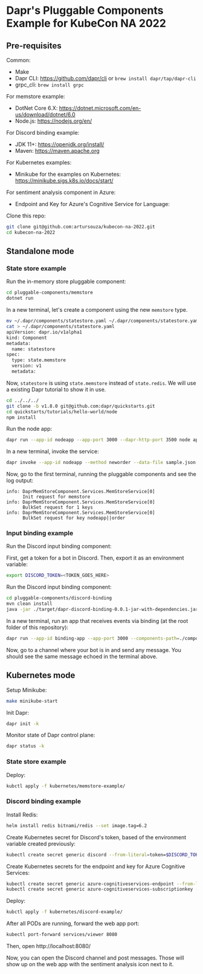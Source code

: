 # Dapr's Pluggable Components Example for KubeCon NA 2022

## Pre-requisites

Common:
* Make
* Dapr CLI: https://github.com/dapr/cli or `brew install dapr/tap/dapr-cli`
* grpc_cli: `brew install grpc`

For memstore example:
* DotNet Core 6.X: https://dotnet.microsoft.com/en-us/download/dotnet/6.0
* Node.js: https://nodejs.org/en/

For Discord binding example:
* JDK 11+: https://openjdk.org/install/
* Maven: https://maven.apache.org

For Kubernetes examples:
* Minikube for the examples on Kubernetes: https://minikube.sigs.k8s.io/docs/start/

For sentiment analysis component in Azure:
* Endpoint and Key for Azure's Cognitive Service for Language: 

Clone this repo:
```sh
git clone git@github.com:artursouza/kubecon-na-2022.git
cd kubecon-na-2022
```

## Standalone mode

### State store example

Run the in-memory store pluggable component:

```sh
cd pluggable-components/memstore
dotnet run
```

In a new terminal, let's create a component using the new `memstore` type.
```bash
mv ~/.dapr/components/statestore.yaml ~/.dapr/components/statestore.yam_
cat > ~/.dapr/components/statestore.yaml
apiVersion: dapr.io/v1alpha1
kind: Component
metadata:
  name: statestore
spec:
  type: state.memstore
  version: v1
  metadata:
```

Now, `statestore` is using `state.memstore` instead of `state.redis`. We will use a existing Dapr tutorial to show it in use.

```sh
cd ../../../
git clone -b v1.8.0 git@github.com:dapr/quickstarts.git
cd quickstarts/tutorials/hello-world/node
npm install
```

Run the node app:
```sh
dapr run --app-id nodeapp --app-port 3000 --dapr-http-port 3500 node app.js
```

In a new terminal, invoke the service:
```sh
dapr invoke --app-id nodeapp --method neworder --data-file sample.json
```

Now, go to the first terminal, running the pluggable components and see the log output:
```log
info: DaprMemStoreComponent.Services.MemStoreService[0]
      Init request for memstore
info: DaprMemStoreComponent.Services.MemStoreService[0]
      BulkSet request for 1 keys
info: DaprMemStoreComponent.Services.MemStoreService[0]
      BulkSet request for key nodeapp||order
```

### Input binding example

Run the Discord input binding component:

First, get a token for a bot in Discord. Then, export it as an environment variable:

```sh
export DISCORD_TOKEN=<TOKEN_GOES_HERE>
```

Run the Discord input binding component:
```sh
cd pluggable-components/discord-binding
mvn clean install
java -jar ./target/dapr-discord-binding-0.0.1-jar-with-dependencies.jar
```

In a new terminal, run an app that receives events via binding (at the root folder of this repository):
```sh
dapr run --app-id binding-app --app-port 3000 --components-path=./components/ -- npx http-echo-server 3000
```

Now, go to a channel where your bot is in and send any message. You should see the same message echoed in the terminal above.

## Kubernetes mode

Setup Minikube:
```sh
make minikube-start
```

Init Dapr:
```sh
dapr init -k
```

Monitor state of Dapr control plane:
```sh
dapr status -k
```

### State store example

Deploy:
```sh
kubctl apply -f kubernetes/memstore-example/
```

### Discord binding example

Install Redis:
```sh
helm install redis bitnami/redis --set image.tag=6.2 
```

Create Kubernetes secret for Discord's token, based of the environment variable created previously:
```sh
kubectl create secret generic discord --from-literal=token=$DISCORD_TOKEN
```

Create Kubernetes secrets for the endpoint and key for Azure Cognitive Services:
```sh
kubectl create secret generic azure-cognitiveservices-endpoint --from-literal=value=https://<YOUR_ENDPOINT_ALIAS>.cognitiveservices.azure.com/
kubectl create secret generic azure-cognitiveservices-subscriptionkey --from-literal=value=<YOUR_KEY_GOES_HERE>
```

Deploy:
```sh
kubctl apply -f kubernetes/discord-example/
```

After all PODs are running, forward the web app port:
```sh
kubectl port-forward services/viewer 8080
```

Then, open http://localhost:8080/

Now, you can open the Discord channel and post messages. Those will show up on the web app with the sentiment analysis icon next to it.